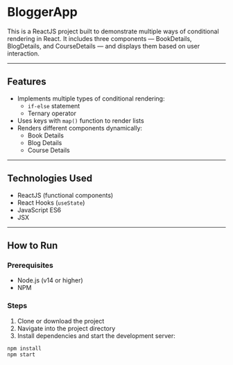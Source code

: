 # BloggerApp

This is a ReactJS project built to demonstrate multiple ways of conditional rendering in React. It includes three components — BookDetails, BlogDetails, and CourseDetails — and displays them based on user interaction.

---

## Features

- Implements multiple types of conditional rendering:
  - `if-else` statement
  - Ternary operator
- Uses keys with `map()` function to render lists
- Renders different components dynamically:
  - Book Details
  - Blog Details
  - Course Details

---

## Technologies Used

- ReactJS (functional components)
- React Hooks (`useState`)
- JavaScript ES6
- JSX

---

## How to Run

### Prerequisites

- Node.js (v14 or higher)
- NPM

### Steps

1. Clone or download the project
2. Navigate into the project directory
3. Install dependencies and start the development server:

```bash
npm install
npm start
